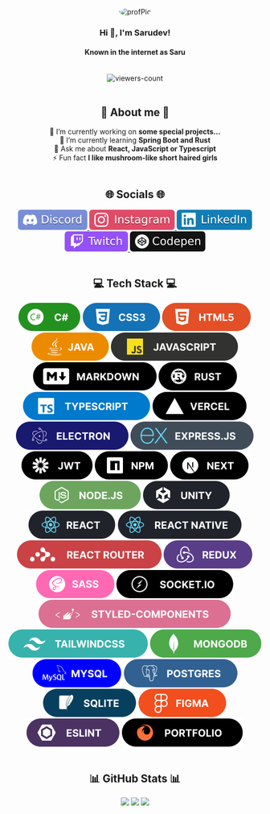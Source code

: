 <!-- <style>
  section {
    display: flex;
    flex-direction: column;
    margin-bottom: 50px;
  }

  .presentation {
    align-items: center;
  }

  .presentation .profPic {
    border-radius: 50%;
    width: 250px;
    margin-bottom: 15px;
  }

  .presentation h3 {
    margin-bottom: 15px;
  }

  .presentation .viewers-count {
    height: 30px;
  }

  .title {
    text-align: center;
    font-size: 2em;
    font-weight: bold;
  }

  .ul-container {
    display: flex;
    justify-content: center;
  }

  .ul-container ul {
    width: fit-content;
    display: flex;
    list-style: none;
    margin: 0;
    padding: 0;
    gap: 5px;
  }

  .about-me .ul-container ul {
    flex-direction: column;
  }
  
  .socials .ul-container ul {
    justify-content: center;
    flex-wrap: wrap;
  }

  .contact {
    height: 25px;
  }

  .tech-stack .tech-container {
    display: flex;
    flex-wrap: wrap;
    gap: 5px;
    align-items: center;
    justify-content: center;
  }

  .chip {
    height: 30px;
  }

  .stats .container {
    display: flex;
    flex-direction: column;
    align-items: center;
    gap: 15px;
  }
</style> -->

<section align="center" class="presentation">
  <img width="250px" style="border-radius: 50%;" class="profPic" alt="profPic" src="https://avatars.githubusercontent.com/u/85695563" />
  </br>
  <h3>Hi 👋, I'm Sarudev!</h3>
  <h4>Known in the internet as Saru</h4>
  </br>
  <img class="viewers-count" alt="viewers-count" src="https://visitcount.itsvg.in/api?id=Sarudev&icon=2&color=0" />
</section>

</br>

<section align="center" class="about-me">
  <h1 class="title">💫 About me 💫</h1>
  <div class="ul-container">
    🔭 I’m currently working on <b>some special projects...</b></br>
    🌱 I’m currently learning <b>Spring Boot and Rust</b></br>
    💬 Ask me about <b>React, JavaScript or Typescript</b></br>
    ⚡ Fun fact <b>I like mushroom-like short haired girls</b></br>
  </div>
</section>

</br>

<section align="center" class="socials">
  <h1 class="title">🌐 Socials 🌐</h1>
  <div class="ul-container">
    <a href="https://discord.gg/3QZjuX9M">
      <img alt="discord" class="contact" src="./assets/discord.svg" />
    </a>
    <a href="https://instagram.com/topsaru.dev">
      <img alt="instagram" class="contact" src="./assets/instagram.svg" />
    </a>
    <a href="https://linkedin.com/in/josé-coria-a54948246">
      <img alt="linkedin" class="contact" src="./assets/linkedin.svg" />
    </a>
    <a href="https://twitch.tv/sarudev">
      <img alt="twitch" class="contact" src="./assets/twitch.svg" />
    </a>
    <a href="https://codepen.io/sarudev">
      <img alt="codepen" class="contact" src="./assets/codepen.svg" />
    </a>
  </div>
</section>

</br>

<section align="center" class="tech-stack">
  <h1 class="title">💻 Tech Stack 💻</h1>
  <div class="tech-container">
    <img alt="csharp" class="chip" src="./assets/csharp.svg" />
    <img alt="css" class="chip" src="./assets/css.svg" />
    <img alt="html" class="chip" src="./assets/html.svg" />
    <img alt="java" class="chip" src="./assets/java.svg" />
    <img alt="javascript" class="chip" src="./assets/javascript.svg" />
    <img alt="markdown" class="chip" src="./assets/markdown.svg" />
    <img alt="rust" class="chip" src="./assets/rust.svg" />
    <img alt="typescript" class="chip" src="./assets/typescript.svg" />
    <img alt="vercel" class="chip" src="./assets/vercel.svg" />
    <img alt="electron" class="chip" src="./assets/electron.svg" />
    <img alt="expressjs" class="chip" src="./assets/expressjs.svg" />
    <img alt="jwt" class="chip" src="./assets/jwt.svg" />
    <img alt="npm" class="chip" src="./assets/npm.svg" />
    <img alt="next" class="chip" src="./assets/next.svg" />
    <img alt="node" class="chip" src="./assets/node.svg" />
    <img alt="unity" class="chip" src="./assets/unity.svg" />
    <img alt="react" class="chip" src="./assets/react.svg" />
    <img alt="react-native" class="chip" src="./assets/react-native.svg" />
    <img alt="react-router" class="chip" src="./assets/react-router.svg" />
    <img alt="redux" class="chip" src="./assets/redux.svg" />
    <img alt="sass" class="chip" src="./assets/sass.svg" />
    <img alt="socket.io" class="chip" src="./assets/socket.io.svg" />
    <img alt="styled-components" class="chip" src="./assets/styled-components.svg" />
    <img alt="tailwind" class="chip" src="./assets/tailwind.svg" />
    <img alt="mongodb" class="chip" src="./assets/mongodb.svg" />
    <img alt="mysql" class="chip" src="./assets/mysql.svg" />
    <img alt="postgresql" class="chip" src="./assets/postgresql.svg" />
    <img alt="sqlite" class="chip" src="./assets/sqlite.svg" />
    <img alt="figma" class="chip" src="./assets/figma.svg" />
    <img alt="eslint" class="chip" src="./assets/eslint.svg" />
    <img alt="portfolio" class="chip" src="./assets/portfolio.svg" />
  </div>
</section>

</br>

<section align="center" class="stats">
  <h1 class="title">📊 GitHub Stats 📊</h1>
  <div class="container">
    <img src="https://github-readme-stats.vercel.app/api?username=Sarudev&theme=dark&hide_border=false&include_all_commits=true&count_private=true" />
    <img src="https://github-readme-streak-stats.herokuapp.com/?user=Sarudev&theme=dark&hide_border=false" />
    <img src="https://github-readme-stats.vercel.app/api/top-langs/?username=Sarudev&theme=dark&hide_border=false&include_all_commits=true&count_private=true&layout=compact" />
  </div>
</section>
